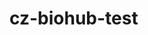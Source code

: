# cz-biohub-test

<!-- TODO: figure out heatmap issue -->
<!-- TODO: add earlystopping and other methods to look out for overfitting and create validation set -->
<!-- TODO: format code properly like surgury-copilot -->
<!-- TODO: list all deliverables -->
<!-- TODO: figure out how to best deliver the model -->
<!-- TODO: answer part 1 and create an overleaf file -->
<!-- TODO: create figures using draw.io in vscode -->
<!-- TODO: amswer seconf part of th problem when code is finalized -->
<!-- TODO: complete readme and delete test.py -->